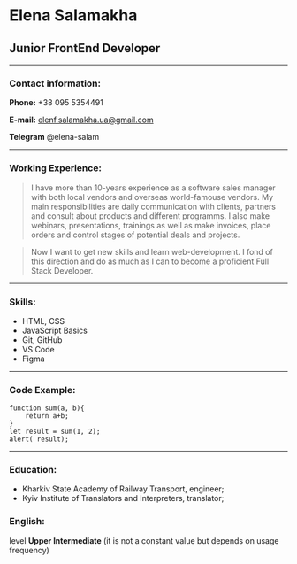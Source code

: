 # Elena Salamakha

## Junior FrontEnd Developer  

----------------------------
### Contact information:

**Phone:** +38 095 5354491  

**E-mail:** elenf.salamakha.ua@gmail.com  

**Telegram** @elena-salam  

----------------------------------------

### Working Experience:
>I have more than 10-years experience as a software sales manager with both local vendors and overseas world-famouse vendors. My main responsibilities are daily communication with clients, partners and consult about products and different programms. I also make webinars, presentations, trainings as well as make invoices, place orders and control stages of potential deals and projects.   

>Now I want to get new skills and learn web-development. I fond of this direction and do as much as I can to become a proficient Full Stack Developer.  

---
### Skills:
* HTML, CSS
* JavaScript Basics
* Git, GitHub
* VS Code
* Figma
--------------------
### Code Example:
```
function sum(a, b){  
    return a+b;  
}
let result = sum(1, 2);  
alert( result);
```
---
### Education:
* Kharkiv State Academy of Railway Transport, engineer;
* Kyiv Institute of Translators and Interpreters, translator;  

### English:  
level **Upper Intermediate** (it is not a constant value but depends on usage frequency)
